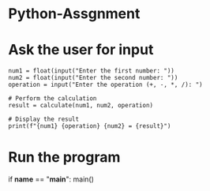 # Python-Assgnment
 # Ask the user for input
    num1 = float(input("Enter the first number: "))
    num2 = float(input("Enter the second number: "))
    operation = input("Enter the operation (+, -, *, /): ")

    # Perform the calculation
    result = calculate(num1, num2, operation)

    # Display the result
    print(f"{num1} {operation} {num2} = {result}")

# Run the program
if __name__ == "__main__":
    main()
